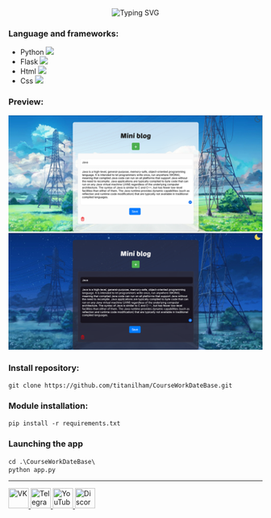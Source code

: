 <div align="center">
<img src="https://readme-typing-svg.demolab.com?font=Poetsen+One&size=25&pause=1000&color=CD8CF7&center=true&vCenter=true&width=435&lines=CourseWorkDateBase" alt="Typing SVG" />
</div>

### Language and frameworks:
* Python <img src="https://github.com/abranhe/programming-languages-logos/blob/master/src/python/python.png?raw=true" width="15"/>
* Flask <img src="https://pypi.org/static/images/logo-small.8998e9d1.svg" width="15"/>
* Html <img src="https://cdn.jsdelivr.net/gh/devicons/devicon@latest/icons/html5/html5-original.svg" width="15"/>
* Css <img src="https://cdn.jsdelivr.net/gh/devicons/devicon@latest/icons/css3/css3-original.svg" width="15"/>

### Preview:
![Preview-light](image-1.png)
![Preview-dark](image.png)

### Install repository:

```
git clone https://github.com/titanilham/CourseWorkDateBase.git
```

### Module installation:

```
pip install -r requirements.txt
```

### Launching the app

```
cd .\CourseWorkDateBase\
python app.py
```

----

<div id="badges">
  <a href="https://vk.com/aniime_guy" >
    <img src="https://img.icons8.com/?size=512&id=13977&format=png"width="40" height="40" title="VK"/>
  </a>
  <a href="https://t.me/Ilham06">
    <img src="https://img.icons8.com/?size=512&id=63306&format=png"width="40" height="40" title="Telegram"/>
  </a> 
  <a href="https://www.youtube.com/channel/UC9m1N5x0OXWihGpR50Yk35g">
   <img src="https://github.com/titanilham/titanilham/assets/86422270/51f7c427-b7b3-4591-9243-2f2c3465d742" width="40" height="40" title="YouTube"/>
  </a>
  <a href="https://discord.com/channels/1019531122239094794/1019531122239094801">
    <img src="https://www.freepnglogos.com/uploads/discord-logo-png/discord-logo-logodownload-download-logotipos-1.png" width="40" height="40" title="Discord"/>
  </a>
</div>